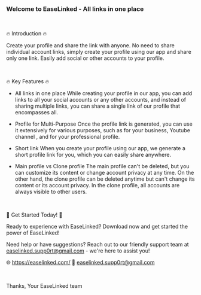 ### Welcome to EaseLinked - All links in one place

&nbsp;
&nbsp;

🔥 Introduction 🔥

Create your profile and share the link with anyone. No need to share individual account links, simply create your profile using our app and share only one link. Easily add social or other accounts to your profile.

&nbsp;
&nbsp;

🔥 Key Features 🔥

- All links in one place
While creating your profile in our app, you can add links to all your social accounts or any other accounts, and instead of sharing multiple links, you can share a single link of our profile that encompasses all.

- Profile for Multi-Purpose
Once the profile link is generated, you can use it extensively for various purposes, such as for your business, Youtube channel , and for your professional profile.


- Short link
When you create your profile using our app, we generate a short profile link for you, which you can easily share anywhere.


- Main profile vs Clone profile
The main profile can't be deleted, but you can customize its content or change account privacy at any time. On the other hand, the clone profile can be deleted anytime but can't change its content or its account privacy. In the clone profile, all accounts are always visible to other users.

&nbsp;
&nbsp;

🎉 Get Started Today! 🎉

Ready to experience with EaseLinked? Download now and get started the power of EaseLinked!

Need help or have suggestions? Reach out to our friendly support team at easelinked.supp0rt@gmail.com - we're here to assist you!

🌐 https://easelinked.com/
📧 easelinked.supp0rt@gmail.com


&nbsp;
&nbsp;
&nbsp;

Thanks,
Your EaseLinked team
